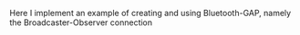 Here I implement an example of creating and using Bluetooth-GAP, namely the Broadcaster-Observer connection